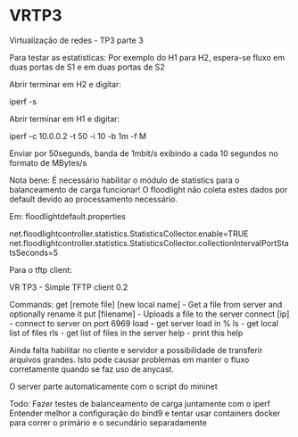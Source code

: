 # VRTP3
Virtualização de redes - TP3 parte 3

Para testar as estatisticas:
Por exemplo do H1 para H2, espera-se fluxo em duas portas de S1 e em duas portas de S2

Abrir terminar em H2 e digitar:

iperf -s

Abrir terminar em H1 e digitar:

iperf -c 10.0.0.2 -t 50 -i 10 -b 1m -f M

Enviar por 50segunds, banda de 1mbit/s exibindo a cada 10 segundos no formato de MBytes/s


Nota bene:
É necessário habilitar o módulo de statistics para o balanceamento de carga funcionar! O floodlight não coleta estes dados por default devido ao processamento necessário.

Em: floodlightdefault.properties

net.floodlightcontroller.statistics.StatisticsCollector.enable=TRUE
net.floodlightcontroller.statistics.StatisticsCollector.collectionIntervalPortStatsSeconds=5



Para o tftp client:


VR TP3 - Simple TFTP client 0.2

Commands:
get [remote file] [new local name] - Get a file from server and optionally rename it 
put [filename] - Uploads a file to the server 
connect [ip] - connect to server on port 6969
load - get server load in %
ls - get local list of files
rls - get list of files in the server
help - print this help


Ainda falta habilitar no cliente e servidor a possibilidade de transferir arquivos grandes. Isto pode causar problemas em manter o fluxo corretamente quando se faz uso de anycast.


O server parte automaticamente com o script do mininet


Todo: 
Fazer testes de balanceamento de carga juntamente com o iperf
Entender melhor a configuração do bind9 e tentar usar containers docker para correr o primário e o secundário separadamente
